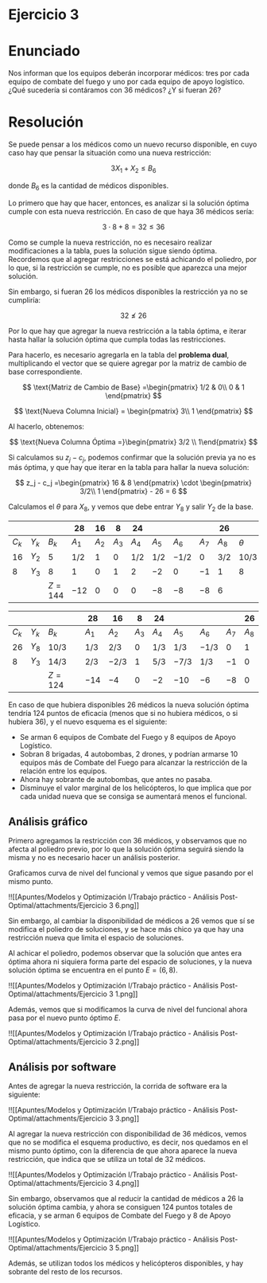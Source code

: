 # Ejercicio 3

# Enunciado

Nos informan que los equipos deberán incorporar médicos: tres por cada equipo de combate del fuego y uno por cada equipo de apoyo logístico. ¿Qué sucedería si contáramos con 36 médicos? ¿Y si fueran 26?

# Resolución

Se puede pensar a los médicos como un nuevo recurso disponible, en cuyo caso hay que pensar la situación como una nueva restricción:

$$
3X_1 + X_2 \le B_6
$$

donde $B_6$ es la cantidad de médicos disponibles. 

Lo primero que hay que hacer, entonces, es analizar si la solución óptima cumple con esta nueva restricción. En caso de que haya $36$ médicos sería:

$$
3 \cdot 8 + 8 = 32 \le 36
$$

Como se cumple la nueva restricción, no es necesairo realizar modificaciones a la tabla, pues la solución sigue siendo óptima. Recordemos que al agregar restricciones se está achicando el poliedro, por lo que, si la restricción se cumple, no es posible que aparezca una mejor solución. 

Sin embargo, si fueran $26$ los médicos disponibles la restricción ya no se cumpliría:

$$
32 \not\le 26
$$

Por lo que hay que agregar la nueva restricción a la tabla óptima, e iterar hasta hallar la solución óptima que cumpla todas las restricciones. 

Para hacerlo, es necesario agregarla en la tabla del ****problema dual****, multiplicando el vector que se quiere agregar por la matriz de cambio de base correspondiente.

$$
\text{Matriz de Cambio de Base} =\begin{pmatrix} 
1/2 & 0\\
0 & 1
\end{pmatrix}
$$

$$
\text{Nueva Columna Inicial} = \begin{pmatrix}
3\\
1
\end{pmatrix}
$$

Al hacerlo, obtenemos:

$$
\text{Nueva Columna Óptima =}\begin{pmatrix}
3/2 \\
1\end{pmatrix}
$$

Si calculamos su $z_j-c_j$, podemos confirmar que la solución previa ya no es más óptima, y que hay que iterar en la tabla para hallar la nueva solución:

$$
z_j - c_j =\begin{pmatrix}
16 & 8
\end{pmatrix} \cdot \begin{pmatrix}
3/2\\
1
\end{pmatrix} - 26 = 6
$$

Calculamos el $\theta$ para $X_8$, y vemos que debe entrar $Y_8$ y salir $Y_2$ de la base.

|  |  |  | $28$ | $16$ | $8$ | $24$ |  |  |  | $26$ |  |
| --- | --- | --- | --- | --- | --- | --- | --- | --- | --- | --- | --- |
| $C_k$ | $Y_k$ | $B_k$ | $A_1$ | $A_2$ | $A_3$ | $A_4$ | $A_5$ | $A_6$ | $A_7$ | $A_8$ | $\theta$ |
| $16$ | $Y_2$ | $5$ | $1/2$ | $1$ | $0$ | $1/2$ | $1/2$ | $-1/2$ | $0$ | $3/2$ | $10/3$ |
| $8$ | $Y_3$ | $8$ | $1$ | $0$ | $1$ | $2$ | $-2$ | $0$ | $-1$ | $1$ | $8$ |
|  |  | $Z = 144$ | $-12$ | $0$ | $0$ | $0$ | $-8$ | $-8$ | $-8$ | $6$ |  |

|  |  |  | $28$ | $16$ | $8$ | $24$ |  |  |  | $26$ |
| --- | --- | --- | --- | --- | --- | --- | --- | --- | --- | --- |
| $C_k$ | $Y_k$ | $B_k$ | $A_1$ | $A_2$ | $A_3$ | $A_4$ | $A_5$ | $A_6$ | $A_7$ | $A_8$ |
| $26$ | $Y_8$ | $10/3$ | $1/3$ | $2/3$ | $0$ | $1/3$ | $1/3$ | $-1/3$ | $0$ | $1$ |
| $8$ | $Y_3$ | $14/3$ | $2/3$ | $-2/3$ | $1$ | $5/3$ | $-7/3$ | $1/3$ | $-1$ | $0$ |
|  |  | $Z = 124$ | $-14$ | $-4$ | $0$ | $-2$ | $-10$ | $-6$ | $-8$ | $0$ |

En caso de que hubiera disponibles $26$ médicos la nueva solución óptima tendría $124$ puntos de eficacia (menos que si no hubiera médicos, o si hubiera $36$), y el nuevo esquema es el siguiente:

- Se arman $6$ equipos de Combate del Fuego y $8$ equipos de Apoyo Logístico.
- Sobran $8$ brigadas, $4$ autobombas, $2$ drones, y podrían armarse $10$ equipos más de Combate del Fuego para alcanzar la restricción de la relación entre los equipos.
- Ahora hay sobrante de autobombas, que antes no pasaba.
- Disminuye el valor marginal de los helicópteros, lo que implica que por cada unidad nueva que se consiga se aumentará menos el funcional.

## Análisis gráfico

Primero agregamos la restricción con $36$ médicos, y observamos que no afecta al poliedro previo, por lo que la solución óptima seguirá siendo la misma y no es necesario hacer un análisis posterior.

Graficamos curva de nivel del funcional y vemos que sigue pasando por el mismo punto.

!![[Apuntes/Modelos y Optimización I/Trabajo práctico - Análisis Post-Optimal/attachments/Ejercicio 3 6.png]]

Sin embargo, al cambiar la disponibilidad de médicos a $26$ vemos que sí se modifica el poliedro de soluciones, y se hace más chico ya que hay una restricción nueva que limita el espacio de soluciones. 

Al achicar el poliedro, podemos observar que la solución que antes era óptima ahora ni siquiera forma parte del espacio de soluciones, y la nueva solución óptima se encuentra en el punto $E = (6,8)$.

!![[Apuntes/Modelos y Optimización I/Trabajo práctico - Análisis Post-Optimal/attachments/Ejercicio 3 1.png]]

Además, vemos que si modificamos la curva de nivel del funcional ahora pasa por el nuevo punto óptimo $E$. 

!![[Apuntes/Modelos y Optimización I/Trabajo práctico - Análisis Post-Optimal/attachments/Ejercicio 3 2.png]]

## Análisis por software

Antes de agregar la nueva restricción, la corrida de software era la siguiente:

!![[Apuntes/Modelos y Optimización I/Trabajo práctico - Análisis Post-Optimal/attachments/Ejercicio 3 3.png]]

Al agregar la nueva restricción con disponibilidad de $36$ médicos, vemos que no se modifica el esquema productivo, es decir, nos quedamos en el mismo punto óptimo, con la diferencia de que ahora aparece la nueva restricción, que indica que se utiliza un total de $32$ médicos. 

!![[Apuntes/Modelos y Optimización I/Trabajo práctico - Análisis Post-Optimal/attachments/Ejercicio 3 4.png]]

Sin embargo, observamos que al reducir la cantidad de médicos a $26$ la solución óptima cambia, y ahora se consiguen $124$ puntos totales de eficacia, y se arman $6$ equipos de Combate del Fuego y $8$ de Apoyo Logístico.

!![[Apuntes/Modelos y Optimización I/Trabajo práctico - Análisis Post-Optimal/attachments/Ejercicio 3 5.png]]

Además, se utilizan todos los médicos y helicópteros disponibles, y hay sobrante del resto de los recursos.